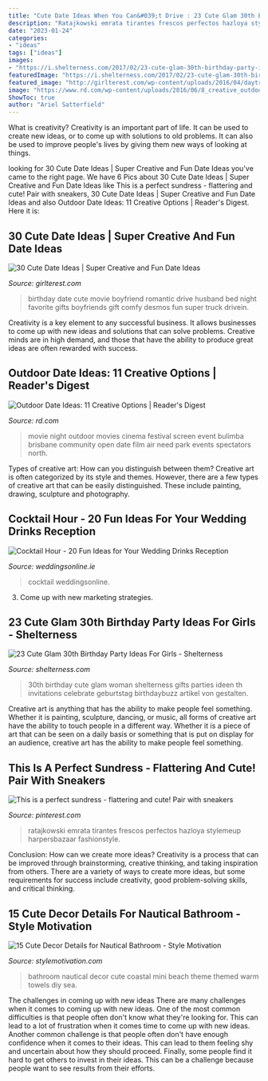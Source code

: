 ```yaml
---
title: "Cute Date Ideas When You Can&#039;t Drive : 23 Cute Glam 30th Birthday Party Ideas For Girls"
description: "Ratajkowski emrata tirantes frescos perfectos hazloya stylemeup harpersbazaar fashionstyle"
date: "2023-01-24"
categories:
- "ideas"
tags: ["ideas"]
images:
- "https://i.shelterness.com/2017/02/23-cute-glam-30th-birthday-party-ideas-for-girls-cover.jpg"
featuredImage: "https://i.shelterness.com/2017/02/23-cute-glam-30th-birthday-party-ideas-for-girls-cover.jpg"
featured_image: "http://girlterest.com/wp-content/uploads/2016/04/daytrip.jpg"
image: "https://www.rd.com/wp-content/uploads/2016/06/8_creative_outdoor_dates_ollo.jpg"
ShowToc: true
author: "Ariel Satterfield"
---
```



What is creativity?
Creativity is an important part of life. It can be used to create new ideas, or to come up with solutions to old problems. It can also be used to improve people's lives by giving them new ways of looking at things.

	

		
looking for 30 Cute Date Ideas | Super Creative and Fun Date Ideas you've came to the right page. We have 6 Pics about 30 Cute Date Ideas | Super Creative and Fun Date Ideas like This is a perfect sundress - flattering and cute! Pair with sneakers, 30 Cute Date Ideas | Super Creative and Fun Date Ideas and also Outdoor Date Ideas: 11 Creative Options | Reader&#039;s Digest. Here it is:
		
    
## 30 Cute Date Ideas | Super Creative And Fun Date Ideas

<img loading=lazy src="http://girlterest.com/wp-content/uploads/2016/04/daytrip.jpg" onerror="this.onerror=null;this.src='https://tse2.mm.bing.net/th?id=OIP.nql7TsPOiCvKQGOrl5XDZwHaHa&amp;pid=15.1';" alt="30 Cute Date Ideas | Super Creative and Fun Date Ideas">

_Source: girlterest.com_

>birthday date cute movie boyfriend romantic drive husband bed night favorite gifts boyfriends gift comfy desmos fun super truck drivein. 

	

Creativity is a key element to any successful business. It allows businesses to come up with new ideas and solutions that can solve problems. Creative minds are in high demand, and those that have the ability to produce great ideas are often rewarded with success.

    
## Outdoor Date Ideas: 11 Creative Options | Reader&#039;s Digest

<img loading=lazy src="https://www.rd.com/wp-content/uploads/2016/06/8_creative_outdoor_dates_ollo.jpg" onerror="this.onerror=null;this.src='https://tse2.mm.bing.net/th?id=OIP.gsZ-uk-OlgZqjNhT6RaMZgHaE8&amp;pid=15.1';" alt="Outdoor Date Ideas: 11 Creative Options | Reader&#039;s Digest">

_Source: rd.com_

>movie night outdoor movies cinema festival screen event bulimba brisbane community open date film air need park events spectators north. 

	

Types of creative art: How can you distinguish between them?
Creative art is often categorized by its style and themes. However, there are a few types of creative art that can be easily distinguished. These include painting, drawing, sculpture and photography.

    
## Cocktail Hour - 20 Fun Ideas For Your Wedding Drinks Reception

<img loading=lazy src="https://www.weddingsonline.ie/blog/wp-content/uploads/2014/04/wedding-ideas-drinks-reception.jpg" onerror="this.onerror=null;this.src='https://tse4.mm.bing.net/th?id=OIP.DQLWaDWIzqOupiBVlGjeBQHaE7&amp;pid=15.1';" alt="Cocktail Hour - 20 Fun Ideas for Your Wedding Drinks Reception">

_Source: weddingsonline.ie_

>cocktail weddingsonline. 

	

3. Come up with new marketing strategies.

    
## 23 Cute Glam 30th Birthday Party Ideas For Girls - Shelterness

<img loading=lazy src="https://i.shelterness.com/2017/02/23-cute-glam-30th-birthday-party-ideas-for-girls-cover.jpg" onerror="this.onerror=null;this.src='https://tse1.mm.bing.net/th?id=OIP.0ORrGSbC_YD5dpB92AcdCAHaLG&amp;pid=15.1';" alt="23 Cute Glam 30th Birthday Party Ideas For Girls - Shelterness">

_Source: shelterness.com_

>30th birthday cute glam woman shelterness gifts parties ideen th invitations celebrate geburtstag birthdaybuzz artikel von gestalten. 

	

Creative art is anything that has the ability to make people feel something. Whether it is painting, sculpture, dancing, or music, all forms of creative art have the ability to touch people in a different way. Whether it is a piece of art that can be seen on a daily basis or something that is put on display for an audience, creative art has the ability to make people feel something.

    
## This Is A Perfect Sundress - Flattering And Cute! Pair With Sneakers

<img loading=lazy src="https://i.pinimg.com/736x/23/4b/3d/234b3df43c7506d739c065f65697f57c.jpg" onerror="this.onerror=null;this.src='https://tse3.mm.bing.net/th?id=OIP.m7TVz_on9pf9egxQelSg6AHaLE&amp;pid=15.1';" alt="This is a perfect sundress - flattering and cute! Pair with sneakers">

_Source: pinterest.com_

>ratajkowski emrata tirantes frescos perfectos hazloya stylemeup harpersbazaar fashionstyle. 

	

Conclusion: How can we create more ideas?
Creativity is a process that can be improved through brainstorming, creative thinking, and taking inspiration from others. There are a variety of ways to create more ideas, but some requirements for success include creativity, good problem-solving skills, and critical thinking.

    
## 15 Cute Decor Details For Nautical Bathroom - Style Motivation

<img loading=lazy src="https://cdn.homebnc.com/homeimg/2016/06/19-nautical-bathroom-homebnc.jpg" onerror="this.onerror=null;this.src='https://tse1.mm.bing.net/th?id=OIP.UCtr7eVi--VXkHCMnqoxLAHaLj&amp;pid=15.1';" alt="15 Cute Decor Details for Nautical Bathroom - Style Motivation">

_Source: stylemotivation.com_

>bathroom nautical decor cute coastal mini beach theme themed warm towels diy sea. 

	

The challenges in coming up with new ideas
There are many challenges when it comes to coming up with new ideas. One of the most common difficulties is that people often don't know what they're looking for. This can lead to a lot of frustration when it comes time to come up with new ideas. Another common challenge is that people often don't have enough confidence when it comes to their ideas. This can lead to them feeling shy and uncertain about how they should proceed. Finally, some people find it hard to get others to invest in their ideas. This can be a challenge because people want to see results from their efforts.

